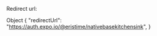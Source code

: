 

Redirect url:


Object {
  "redirectUrl": "https://auth.expo.io/@eristime/nativebasekitchensink",
}